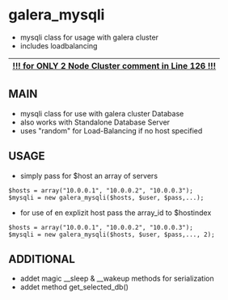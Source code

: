 # galera_mysqli
- mysqli class for usage with galera cluster 
- includes loadbalancing

|[!!! for ONLY 2 Node Cluster comment in Line 126 !!!](https://github.com/Keden92/galera_mysqli/blob/f045ff4f92c10b4a2d11ff533225636944e1a84f/galera_mysqli.class.php#L126)|
|                       :---:                       |

## MAIN
- mysqli class for use with galera cluster Database
- also works with Standalone Database Server
- uses "random" for Load-Balancing if no host specified

## USAGE
- simply pass for $host an array of servers
```
$hosts = array("10.0.0.1", "10.0.0.2", "10.0.0.3");
$mysqli = new galera_mysqli($hosts, $user, $pass,...);
```
- for use of en explizit host pass the array_id to $hostindex
```
$hosts = array("10.0.0.1", "10.0.0.2", "10.0.0.3");
$mysqli = new galera_mysqli($hosts, $user, $pass,..., 2);
```

## ADDITIONAL
- addet magic __sleep & __wakeup methods for serialization
- addet method get_selected_db() 
